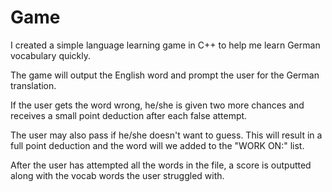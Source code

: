 # Game

I created a simple language learning game in C++ to help me learn German vocabulary quickly. 

The game will output the English word and prompt the user for the German translation.

If the user gets the word wrong, he/she is given two more chances and receives a small point deduction after each false attempt.

The user may also pass if he/she doesn't want to guess. This will result in a full point deduction and the word will we added to the "WORK ON:" list.

After the user has attempted all the words in the file, a score is outputted along with the vocab words the user struggled with.
